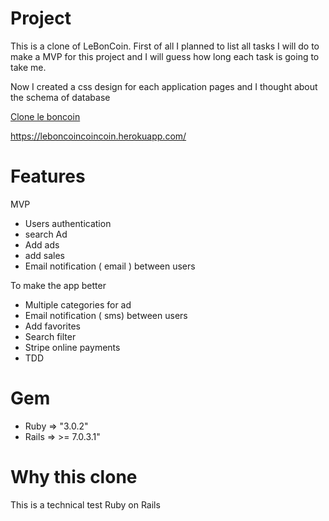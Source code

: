 # Project

This is a clone of LeBonCoin.  First of all I planned to list all tasks I will do to make a MVP for this project and I will guess how long each task is going to take me.

Now I created a css design for each application pages and I thought about the schema of database 

[Clone le boncoin]([https://grandiose-cormorant-7de.notion.site/Clone-le-boncoin-20d90e1d59ad4d678f53736765474998])

https://leboncoincoincoin.herokuapp.com/

# Features

MVP

- Users authentication
- search Ad 
- Add ads
- add sales
- Email notification ( email ) between users

To make the app better

- Multiple categories for ad
- Email notification ( sms) between users
- Add favorites
- Search filter
- Stripe online payments
- TDD

# Gem

- Ruby ⇒ "3.0.2"
- Rails ⇒ >= 7.0.3.1"

# Why this clone

This is a technical test Ruby on Rails
